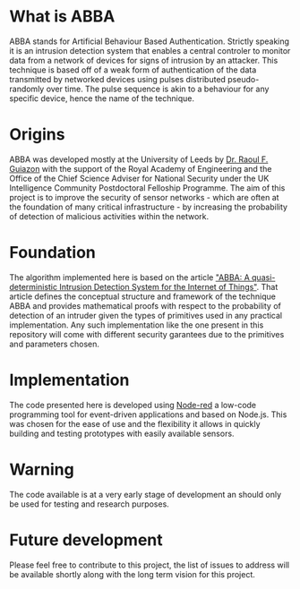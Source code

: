 # What is ABBA
ABBA stands for Artificial Behaviour Based Authentication. Strictly speaking it is an intrusion detection system that enables a central controler to monitor data from a network of devices for signs of intrusion by an attacker.
This technique is based off of a weak form of authentication of the data transmitted by networked devices using pulses distributed pseudo-randomly over time. The pulse sequence is akin to a behaviour for any specific device, hence the name of the technique.

# Origins
ABBA was developed mostly at the University of Leeds by [Dr. Raoul F. Guiazon](https://www.linkedin.com/in/raoulguiazon/) with the support of the Royal Academy of Engineering and the Office of the Chief Science Adviser for National Security under the UK Intelligence Community Postdoctoral Felloship Programme.
The aim of this project is to improve the security of sensor networks - which are often at the foundation of many critical infrastructure - by increasing the probability of detection of malicious activities within the network.

# Foundation

The algorithm implemented here is based on the article ["ABBA: A quasi-deterministic Intrusion Detection System for the Internet of Things"](https://arxiv.org/pdf/2108.03942.pdf). That article defines the conceptual structure and framework of the technique ABBA and provides mathematical proofs with respect to the probability of detection of an intruder given the types of primitives used in any practical implementation. Any such implementation like the one present in this repository will come with different security garantees due to the primitives and parameters chosen.

# Implementation

The code presented here is developed using [Node-red](https://nodered.org/) a low-code programming tool for event-driven applications and based on Node.js. This was chosen for the ease of use and the flexibility it allows in quickly building and testing prototypes with easily available sensors. 

# Warning

The code available is at a very early stage of development an should only be used for testing and research purposes.

# Future development

Please feel free to contribute to this project, the list of issues to address will be available shortly along with the long term vision for this project.

